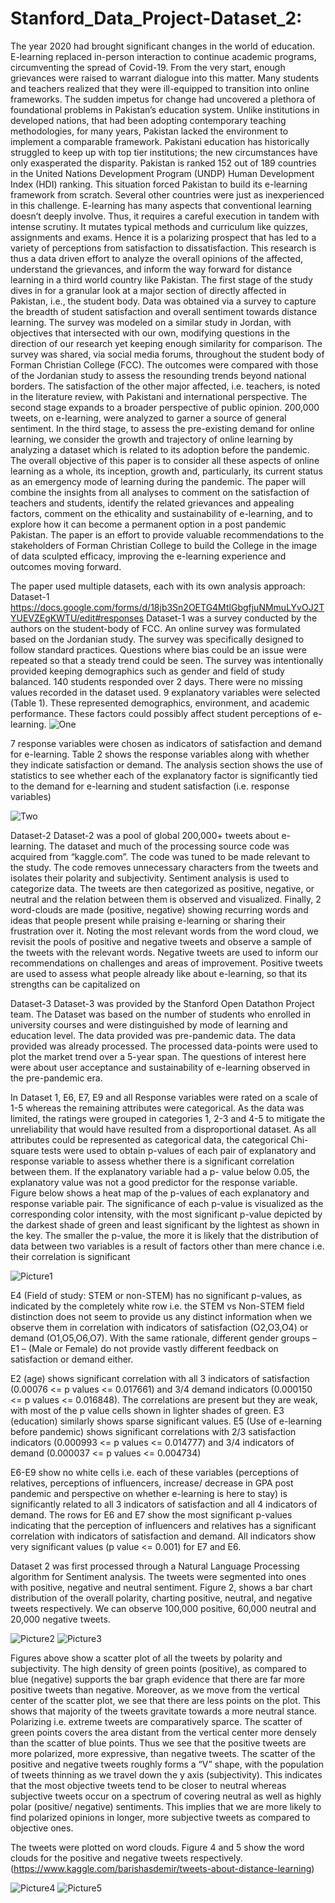 # Stanford_Data_Project-Dataset_2:  


The year 2020 had brought significant changes in the world of education. E-learning replaced in-person interaction to continue academic programs, circumventing the spread of Covid-19.  From the very start, enough grievances were raised to warrant dialogue into this matter. Many students and teachers realized that they were ill-equipped to transition into online frameworks. The sudden impetus for change had uncovered a plethora of foundational problems in Pakistan’s education system. Unlike institutions in developed nations, that had been adopting contemporary teaching methodologies, for many years, Pakistan lacked the environment to implement a comparable framework. Pakistani education has historically struggled to keep up with top tier institutions; the new circumstances have only exasperated the disparity. Pakistan is ranked 152 out of 189 countries in the United Nations Development Program (UNDP) Human Development Index (HDI) ranking.
This situation forced Pakistan to build its e-learning framework from scratch. Several other countries were just as inexperienced in this challenge. E-learning has many aspects that conventional learning doesn’t deeply involve. Thus, it requires a careful execution in tandem with intense scrutiny. It mutates typical methods and curriculum like quizzes, assignments and exams. Hence it is a polarizing prospect that has led to a variety of perceptions from satisfaction to dissatisfaction. This research is thus a data driven effort to analyze the overall opinions of the affected, understand the grievances, and inform the way forward for distance learning in a third world country like Pakistan. 
The first stage of the study dives in for a granular look at a major section of directly affected in Pakistan, i.e., the student body. Data was obtained via a survey to capture the breadth of student satisfaction and overall sentiment towards distance learning. The survey was modeled on a similar study in Jordan, with objectives that intersected with our own, modifying questions in the direction of our research yet keeping enough similarity for comparison. The survey was shared, via social media forums, throughout the student body of Forman Christian College (FCC). The outcomes were compared with those of the Jordanian study to assess the resounding trends beyond national borders. The satisfaction of the other major affected, i.e. teachers, is noted in the literature review, with Pakistani and international perspective. 
The second stage expands to a broader perspective of public opinion. 200,000 tweets, on e-learning, were analyzed to garner a source of general sentiment. 
In the third stage, to assess the pre-existing demand for online learning, we consider the growth and trajectory of online learning by analyzing a dataset which is related to its adoption before the pandemic. 
The overall objective of this paper is to consider all these aspects of online learning as a whole, its inception, growth and, particularly, its current status as an emergency mode of learning during the pandemic. The paper will combine the insights from all analyses to comment on the satisfaction of teachers and students, identify the related grievances and appealing factors, comment on the ethicality and sustainability of e-learning, and to explore how it can become a permanent option in a post pandemic Pakistan. The paper is an effort to provide valuable recommendations to the stakeholders of Forman Christian College to build the College in the image of data sculpted efficacy, improving the e-learning experience and outcomes moving forward.


The paper used multiple datasets, each with its own analysis approach: 
Dataset-1
https://docs.google.com/forms/d/18jb3Sn2OETG4MtlGbgfjuNMmuLYvOJ2TYUEVZEgKWTU/edit#responses
Dataset-1 was a survey conducted by the authors on the student-body of FCC. An online survey was formulated based on the Jordanian study. The survey was specifically designed to follow standard practices. Questions where bias could be an issue were repeated so that a steady trend could be seen. The survey was intentionally provided keeping demographics such as gender and field of study balanced. 140 students responded over 2 days. There were no missing values recorded in the dataset used. 
9 explanatory variables were selected (Table 1). These represented demographics, environment, and academic performance. These factors could possibly affect student perceptions of e-learning.
![One](https://user-images.githubusercontent.com/64619851/114312189-38833300-9b0b-11eb-8e68-3b6951527840.PNG)

7 response variables were chosen as indicators of satisfaction and demand for e-learning. Table 2 shows the response variables along with whether they indicate satisfaction or demand. The analysis section shows the use of statistics to see whether each of the explanatory factor is significantly tied to the demand for e-learning and student satisfaction (i.e. response variables)

![Two](https://user-images.githubusercontent.com/64619851/114312193-3a4cf680-9b0b-11eb-9aa3-17dd720386e0.PNG)

Dataset-2
Dataset-2 was a pool of global 200,000+ tweets about e-learning. The dataset and much of the processing source code was acquired from “kaggle.com”. The code was tuned to be made relevant to the study. The code removes unnecessary characters from the tweets and isolates their polarity and subjectivity. Sentiment analysis is used to categorize data. The tweets are then categorized as positive, negative, or neutral and the relation between them is observed and visualized. Finally, 2 word-clouds are made (positive, negative) showing recurring words and ideas that people present while praising e-learning or sharing their frustration over it. Noting the most relevant words from the word cloud, we revisit the pools of positive and negative tweets and observe a sample of the tweets with the relevant words. Negative tweets are used to inform our recommendations on challenges and areas of improvement. Positive tweets are used to assess what people already like about e-learning, so that its strengths can be capitalized on

Dataset-3
Dataset-3 was provided by the Stanford Open Datathon Project team. The Dataset was based on the number of students who enrolled in university courses and were distinguished by mode of learning and education level. The data provided was pre-pandemic data. The data provided was already processed. The processed data-points were used to plot the market trend over a 5-year span. The questions of interest here were about user acceptance and sustainability of e-learning observed in the pre-pandemic era.

In Dataset 1, E6, E7, E9 and all Response variables were rated on a scale of 1-5 whereas the remaining attributes were categorical. As the data was limited, the ratings were grouped in categories  1, 2-3 and 4-5 to mitigate the unreliability that would have resulted from a disproportional dataset. As all attributes could be represented as categorical data, the categorical Chi-square tests were used to obtain p-values of each pair of explanatory and response variable to assess whether there is a significant correlation between them. If the explanatory variable had a p- value below 0.05, the explanatory value was not a good predictor for the response variable.
Figure below shows a heat map of the p-values of each explanatory and response variable pair. The significance of each p-value is visualized as the corresponding color intensity, with the most significant p-value depicted by the darkest shade of green and least significant by the lightest as shown in the key. The smaller the p-value, the more it is likely that the distribution of data between two variables is a result of factors other than mere chance i.e. their correlation is significant 

![Picture1](https://user-images.githubusercontent.com/64619851/114301130-cc89d600-9adc-11eb-9d97-e961e2732c2a.png)

E4 (Field of study: STEM or non-STEM) has no significant p-values, as indicated by the completely white row i.e. the STEM vs Non-STEM field distinction does not seem to provide us any distinct information when we observe them in correlation with indicators of satisfaction (O2,O3,O4) or demand (O1,O5,O6,O7). With the same rationale, different gender groups – E1 – (Male or Female) do not provide vastly different feedback on satisfaction or demand either. 

E2 (age) shows significant correlation with all 3 indicators of satisfaction (0.00076 <= p values <= 0.017661) and 3/4 demand indicators (0.000150 <= p values <= 0.016848). The correlations are present but they are weak, with most of the p value cells shown in lighter shades of green. E3 (education) similarly shows sparse significant values. E5 (Use of e-learning before pandemic) shows significant correlations with 2/3 satisfaction indicators (0.000993 <= p values <= 0.014777) and 3/4 indicators of demand (0.000037 <= p values <= 0.004734)

E6-E9 show no white cells i.e. each of these variables (perceptions of relatives, perceptions of influencers, increase/ decrease in GPA post pandemic and perspective on whether e-learning is here to stay) is significantly related to all 3 indicators of satisfaction and all 4 indicators of demand. The rows for E6 and E7 show the most significant p-values indicating that the perception of influencers and relatives has a significant correlation with indicators of satisfaction and demand. All indicators show very significant values (p value <= 0.001) for E7 and E6. 

Dataset 2 was first processed through a Natural Language Processing algorithm for Sentiment analysis. The tweets were segmented into ones with positive, negative and neutral sentiment. Figure 2, shows a bar chart distribution of the overall polarity, charting positive, neutral, and negative tweets respectively. We can observe 100,000 positive, 60,000 neutral and 20,000 negative tweets.


![Picture2](https://user-images.githubusercontent.com/64619851/114301133-ce539980-9adc-11eb-9668-bae7692e2ce3.jpg)
![Picture3](https://user-images.githubusercontent.com/64619851/114301134-ce539980-9adc-11eb-896c-d2a67f0f28eb.jpg)

Figures above show a scatter plot of all the tweets by polarity and subjectivity. The high density of green points (positive), as compared to blue (negative) supports the bar graph evidence that there are far more positive tweets than negative. Moreover, as we move from the vertical center of the scatter plot, we see that there are less points on the plot. This shows that majority of the tweets gravitate towards a more neutral stance. Polarizing i.e. extreme tweets are comparatively sparce. The scatter of green points covers the area distant from the vertical center more densely than the scatter of blue points. Thus we see that the positive tweets are more polarized, more expressive, than negative tweets. The scatter of the positive and negative tweets roughly forms a “V” shape, with the population of tweets thinning as we travel down the y axis (subjectivity). This indicates that the most objective tweets tend to be closer to neutral whereas subjective tweets occur on a spectrum of covering neutral as well as highly polar (positive/ negative) sentiments. This implies that we are more likely to find polarized opinions in longer, more subjective tweets as compared to objective ones.

The tweets were plotted on word clouds. Figure 4 and 5 show the word clouds for the positive and negative tweets respectively.  
(https://www.kaggle.com/barishasdemir/tweets-about-distance-learning)

![Picture4](https://user-images.githubusercontent.com/64619851/114301136-ceec3000-9adc-11eb-9b6b-1e46e8d6c4e3.jpg)
![Picture5](https://user-images.githubusercontent.com/64619851/114301138-cf84c680-9adc-11eb-90ca-0a1a635d2394.jpg)




